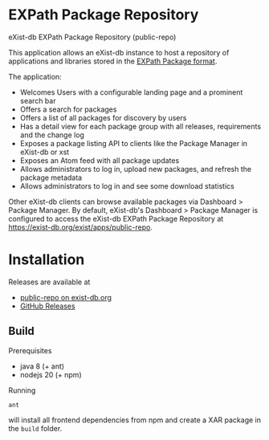 # EXPath Package Repository

eXist-db EXPath Package Repository (public-repo)

This application allows an eXist-db instance to host a repository of applications and libraries stored in the [EXPath Package format](https://expath.org/spec/pkg).

The application:

- Welcomes Users with a configurable landing page and a prominent search bar
- Offers a search for packages
- Offers a list of all packages for discovery by users
- Has a detail view for each package group with all releases, requirements and the change log
- Exposes a package listing API to clients like the Package Manager in eXist-db or xst
- Exposes an Atom feed with all package updates
- Allows administrators to log in, upload new packages, and refresh the package metadata
- Allows administrators to log in and see some download statistics

Other eXist-db clients can browse available packages via Dashboard > Package Manager. By default, eXist-db's Dashboard > Package Manager is configured to access the eXist-db EXPath Package Repository at https://exist-db.org/exist/apps/public-repo.

# Installation

Releases are available at

- [public-repo on exist-db.org](https://exist-db.org/exist/apps/public-repo/packages/public-repo?eXist-db-min-version=5.2.0)
- [GitHub Releases](https://github.com/exist-db/public-repo/releases)

## Build

Prerequisites

* java 8 (+ ant)
* nodejs 20 (+ npm)

Running

```
ant
```

will install all frontend dependencies from npm and create a XAR package in the `build` folder.

